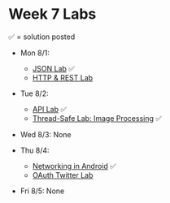 # Week 7 Labs

&#x2705; = solution posted

- Mon 8/1:
  - [JSON Lab](https://github.com/ga-adi-nyc/json-lab) &#x2705;
  - [HTTP & REST Lab](https://github.com/ga-adi-nyc/Http-Rest-Lab)


- Tue 8/2:
  - [API Lab](https://github.com/ga-adi-nyc/api-lab) &#x2705;
  - [Thread-Safe Lab: Image Processing](https://github.com/ga-adi-nyc/Threading-Lab) &#x2705;


- Wed 8/3: None


- Thu 8/4:
  - [Networking in Android](https://github.com/ga-adi-nyc/networking-in-android-lab) &#x2705;
  - [OAuth Twitter Lab](https://github.com/ga-adi-nyc/OAuth-Lab)


- Fri 8/5: None
